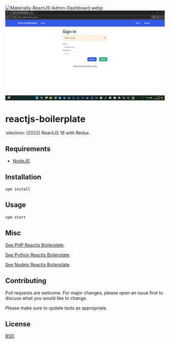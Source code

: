 <img src="https://codedthemes.com/wp-content/uploads/edd/2022/05/Materially-ReactJS-Admin-Dashboard.webp" alt="Materially-ReactJS-Admin-Dashboard.webp" width=""/>

<img src="https://github.com/kkamara/useful/blob/main/reactjs-boilerplate.png?raw=true" alt="reactjs-boilerplate.png" width=""/>

# reactjs-boilerplate

:electron: (2022) ReactJS 18 with Redux.

## Requirements

* [NodeJS](https://nodejs.org/en/).

## Installation

```bash
npm install
```

## Usage

```bash
npm start
```

## Misc

[See PHP Reactjs Boilerplate](https://github.com/kkamara/php-reactjs-boilerplate).

[See Python Reactjs Boilerplate](https://github.com/kkamara/python-reactjs-boilerplate).

[See Nodejs Reactjs Boilerplate](https://github.com/kkamara/nodejs-reactjs-boilerplate).

## Contributing
Pull requests are welcome. For major changes, please open an issue first to discuss what you would like to change.

Please make sure to update tests as appropriate.

## License
[BSD](https://opensource.org/licenses/BSD-3-Clause)
